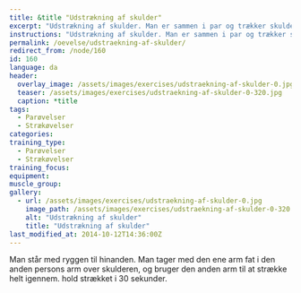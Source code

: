 ```yaml
---
title: &title "Udstrækning af skulder"
excerpt: "Udstrækning af skulder. Man er sammen i par og trækker skulderbladene fra hinanden. "
instructions: "Udstrækning af skulder. Man er sammen i par og trækker skulderbladene fra hinanden. "
permalink: /oevelse/udstraekning-af-skulder/
redirect_from: /node/160
id: 160
language: da
header:
  overlay_image: /assets/images/exercises/udstraekning-af-skulder-0.jpg
  teaser: /assets/images/exercises/udstraekning-af-skulder-0-320.jpg
  caption: *title
tags:
  - Parøvelser
  - Strækøvelser
categories:
training_type: 
  - Parøvelser
  - Strækøvelser
training_focus: 
equipment:
muscle_group:
gallery:
  - url: /assets/images/exercises/udstraekning-af-skulder-0.jpg
    image_path: /assets/images/exercises/udstraekning-af-skulder-0-320.jpg
    alt: "Udstrækning af skulder"
    title: "Udstrækning af skulder"
last_modified_at: 2014-10-12T14:36:00Z
---
```


Man står med ryggen til hinanden. Man tager med den ene arm fat i den anden persons arm over skulderen, og bruger den anden arm til at strække helt igennem. hold strækket i 30 sekunder.
